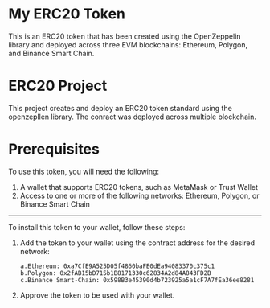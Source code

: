 # My ERC20 Token

This is an ERC20 token that has been created using the OpenZeppelin library and deployed across three EVM blockchains: Ethereum, Polygon, and Binance Smart Chain.

# ERC20 Project

This project creates and deploy an ERC20 token standard using the openzepllen library.
The conract was deployed across multiple blockchain.

# Prerequisites

To use this token, you will need the following:

1. A wallet that supports ERC20 tokens, such as MetaMask or Trust Wallet
2. Access to one or more of the following networks: Ethereum, Polygon, or Binance Smart Chain

---

To install this token to your wallet, follow these steps:

1. Add the token to your wallet using the contract address for the desired network:

   ```
   a.Ethereum: 0xa7CfE9A525D05f4860baFE0dEa94083370c375c1
   b.Polygon: 0x2fAB15bD715b1B8171330c62834A2d84A843FD2B
   c.Binance Smart-Chain: 0x598B3e45390d4b723925a5a1cF7A7fEa36ee8281
   ```

2. Approve the token to be used with your wallet.

